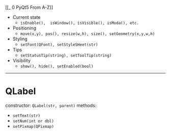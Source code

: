 [[_ 0 PyQt5 From A-Z]]


- Current state
	- `isEnable(),  isWindow(), isVisible(), isModa(), etc.`
- Positioning
	- `move(x,y), pos(), resize(w,h), size(), setGeometry(x,y,w,h)`
- Styling
	- `setFont(QFont), setStyleSHeet(str)`
- Tips
	- `setStatusTip(string), setToolTip(string)` 
- Visibility
	- `show(), hide(), setEnabled(bool)`

---------------------
# QLabel

constructor: `QLabel(str, parent)`
methods:
- `setText(str)`
- `setNum(int or dbl)`
- `setPixmap(QPixmap)`




